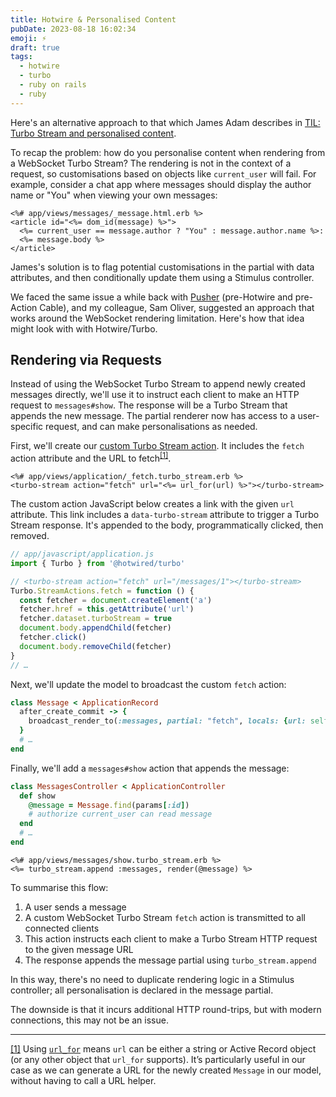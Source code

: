 ```yaml
---
title: Hotwire & Personalised Content
pubDate: 2023-08-18 16:02:34
emoji: ⚡️
draft: true
tags:
  - hotwire
  - turbo
  - ruby on rails
  - ruby
---
```


Here's an alternative approach to that which James Adam describes in [TIL: Turbo Stream and personalised content](https://goodenough.us/blog/2023-08-02-til-turbo-stream-and-personalised-content/).

To recap the problem: how do you personalise content when rendering from a WebSocket Turbo Stream? The rendering is not in the context of a request, so customisations based on objects like `current_user` will fail. For example, consider a chat app where messages should display the author name or "You" when viewing your own messages:

```erb
<%# app/views/messages/_message.html.erb %>
<article id="<%= dom_id(message) %>">
  <%= current_user == message.author ? "You" : message.author.name %>:
  <%= message.body %>
</article>
```

James's solution is to flag potential customisations in the partial with data attributes, and then conditionally update them using a Stimulus controller.

We faced the same issue a while back with [Pusher](https://pusher.com/) (pre-Hotwire and pre-Action Cable), and my colleague, Sam Oliver, suggested an approach that works around the WebSocket rendering limitation. Here's how that idea might look with with Hotwire/Turbo.

## Rendering via Requests

Instead of using the WebSocket Turbo Stream to append newly created messages directly, we'll use it to instruct each client to make an HTTP request to `messages#show`. The response will be a Turbo Stream that appends the new message. The partial renderer now has access to a user-specific request, and can make personalisations as needed.

First, we'll create our [custom Turbo Stream action](https://turbo.hotwired.dev/handbook/streams#custom-actions). It includes the `fetch` action attribute and the URL to fetch<sup><a href="#fn1" id="r1">[1]</a></sup>.

```erb
<%# app/views/application/_fetch.turbo_stream.erb %>
<turbo-stream action="fetch" url="<%= url_for(url) %>"></turbo-stream>
```

The custom action JavaScript below creates a link with the given `url` attribute. This link includes a `data-turbo-stream` attribute to trigger a Turbo Stream response. It's appended to the body, programmatically clicked, then removed.

```js
// app/javascript/application.js
import { Turbo } from '@hotwired/turbo'

// <turbo-stream action="fetch" url="/messages/1"></turbo-stream>
Turbo.StreamActions.fetch = function () {
  const fetcher = document.createElement('a')
  fetcher.href = this.getAttribute('url')
  fetcher.dataset.turboStream = true
  document.body.appendChild(fetcher)
  fetcher.click()
  document.body.removeChild(fetcher)
}
// …
```

Next, we'll update the model to broadcast the custom `fetch` action:

```rb
class Message < ApplicationRecord
  after_create_commit -> {
    broadcast_render_to(:messages, partial: "fetch", locals: {url: self})
  }
  # …
end
```

Finally, we'll add a `messages#show` action that appends the message:

```rb
class MessagesController < ApplicationController
  def show
    @message = Message.find(params[:id])
    # authorize current_user can read message
  end
  # …
end
```

```erb
<%# app/views/messages/show.turbo_stream.erb %>
<%= turbo_stream.append :messages, render(@message) %>
```

To summarise this flow:

1. A user sends a message
2. A custom WebSocket Turbo Stream `fetch` action is transmitted to all connected clients
3. This action instructs each client to make a Turbo Stream HTTP request to the given message URL
4. The response appends the message partial using `turbo_stream.append`

In this way, there's no need to duplicate rendering logic in a Stimulus controller; all personalisation is declared in the message partial.

The downside is that it incurs additional HTTP round-trips, but with modern connections, this may not be an issue.

---

<p id="fn1" class="text-fl-sm"><a class=" after:content-['⤴']" href="#r1">[1]</a> Using <a href="https://api.rubyonrails.org/classes/ActionDispatch/Routing/UrlFor.html#method-i-url_for"><code>url_for</code></a> means <code>url</code> can be either a string or Active Record object (or any other object that <code>url_for</code> supports). It’s particularly useful in our case as we can generate a URL for the newly created <code>Message</code> in our model, without having to call a URL helper.</p>
